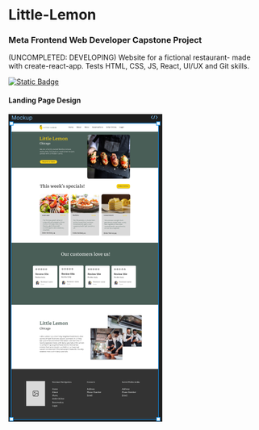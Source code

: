 # Little-Lemon

### Meta Frontend Web Developer Capstone Project

(UNCOMPLETED: DEVELOPING) Website for a fictional restaurant- made with create-react-app. Tests HTML, CSS, JS, React, UI/UX and Git skills.

[![Static Badge](https://img.shields.io/badge/Figma-purple?style=flat&logo=figma&logoColor=white)](https://www.figma.com/design/4jhkneyhAFAIKKP60BDUsd/Little-Lemon?node-id=0-1&t=pzWJ0DDqFaLpZWK3-1)
#### Landing Page Design

![design preview](src/assets/readmepreview.png)